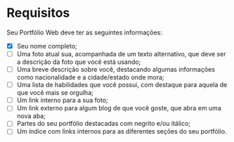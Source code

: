 # Requisitos
Seu Portfólio Web deve ter as seguintes informações:

- [x] Seu nome completo;
- [ ] Uma foto atual sua, acompanhada de um texto alternativo, que deve ser a descrição da foto que você está usando;
- [ ] Uma breve descrição sobre você, destacando algumas informações como nacionalidade e a cidade/estado onde mora;
- [ ] Uma lista de habilidades que você possui, com destaque para aquela de que você mais se orgulha;
- [ ] Um link interno para a sua foto;
- [ ] Um link externo para algum blog de que você goste, que abra em uma nova aba;
- [ ] Partes do seu portfólio destacadas com negrito e/ou itálico;
- [ ] Um índice com links internos para as diferentes seções do seu portfólio.
